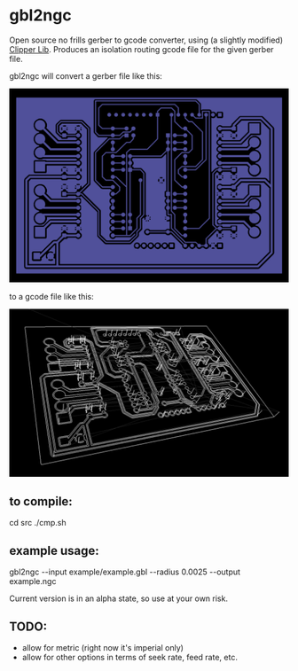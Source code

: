 gbl2ngc
=======

Open source no frills gerber to gcode converter, using (a slightly modified) [Clipper Lib](http://www.angusj.com/delphi/clipper.php).  Produces an isolation routing gcode file for the given gerber file.

gbl2ngc will convert a gerber file like this:


![gerber example](https://github.com/abetusk/gbl2ngc/blob/master/example/gerbExample.png)


to a gcode file like this:


![gcode example](https://github.com/abetusk/gbl2ngc/blob/master/example/gcodeExample.png)


to compile:
-----------

cd src
./cmp.sh

example usage:
--------------

gbl2ngc --input example/example.gbl --radius 0.0025 --output example.ngc

Current version is in an alpha state, so use at your own risk.


TODO:
-----

  - allow for metric (right now it's imperial only)
  - allow for other options in terms of seek rate, feed rate, etc.




